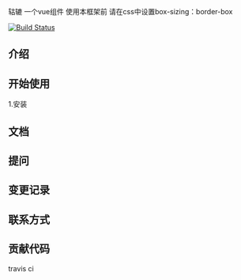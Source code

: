 轱辘  一个vue组件
使用本框架前   请在css中设置box-sizing：border-box

[![Build Status](https://www.travis-ci.org/jie-uncle/ui-gulu.svg?branch=master)](https://www.travis-ci.org/jie-uncle/ui-gulu)
## 介绍

## 开始使用

1.安装

## 文档

## 提问

## 变更记录

## 联系方式

## 贡献代码
travis ci